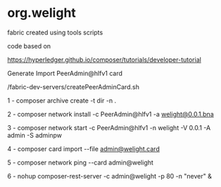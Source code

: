 # org.welight

fabric created using tools scripts

code based on

https://hyperledger.github.io/composer/tutorials/developer-tutorial

Generate Import  PeerAdmin@hlfv1 card

/fabric-dev-servers/createPeerAdminCard.sh


1 - composer archive create -t dir -n .

2 - composer network install -c PeerAdmin@hlfv1 -a welight@0.0.1.bna

3 - composer network start -c PeerAdmin@hlfv1 -n welight -V 0.0.1 -A admin -S adminpw

4 - composer card import --file admin@welight.card

5 - composer network ping --card admin@welight

6 - nohup composer-rest-server -c admin@welight -p 80  -n  "never" &
